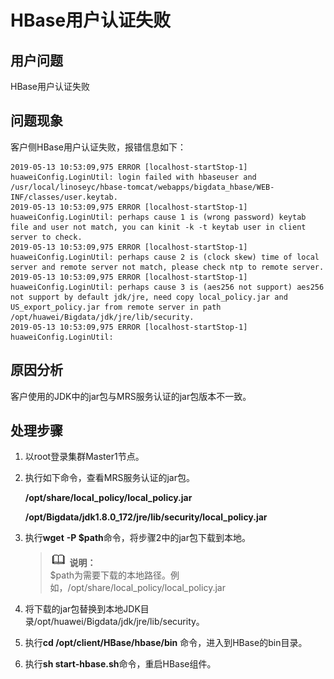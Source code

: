 # HBase用户认证失败<a name="ZH-CN_TOPIC_0168547217"></a>

## 用户问题<a name="section18305143583116"></a>

HBase用户认证失败

## 问题现象<a name="section117424454313"></a>

客户侧HBase用户认证失败，报错信息如下：

```
2019-05-13 10:53:09,975 ERROR [localhost-startStop-1] huaweiConfig.LoginUtil: login failed with hbaseuser and /usr/local/linoseyc/hbase-tomcat/webapps/bigdata_hbase/WEB-INF/classes/user.keytab.
2019-05-13 10:53:09,975 ERROR [localhost-startStop-1] huaweiConfig.LoginUtil: perhaps cause 1 is (wrong password) keytab file and user not match, you can kinit -k -t keytab user in client server to check.
2019-05-13 10:53:09,975 ERROR [localhost-startStop-1] huaweiConfig.LoginUtil: perhaps cause 2 is (clock skew) time of local server and remote server not match, please check ntp to remote server.
2019-05-13 10:53:09,975 ERROR [localhost-startStop-1] huaweiConfig.LoginUtil: perhaps cause 3 is (aes256 not support) aes256 not support by default jdk/jre, need copy local_policy.jar and US_export_policy.jar from remote server in path /opt/huawei/Bigdata/jdk/jre/lib/security.
2019-05-13 10:53:09,975 ERROR [localhost-startStop-1] huaweiConfig.LoginUtil:
```

## 原因分析<a name="section1237061220324"></a>

客户使用的JDK中的jar包与MRS服务认证的jar包版本不一致。

## 处理步骤<a name="section1197815121946"></a>

1.  以root登录集群Master1节点。
2.  执行如下命令，查看MRS服务认证的jar包。

    **/opt/share/local\_policy/local\_policy.jar**

    **/opt/Bigdata/jdk1.8.0\_172/jre/lib/security/local\_policy.jar**

3.  执行**wget** **-P $path**命令，将步骤2中的jar包下载到本地。

    >![](public_sys-resources/icon-note.gif) **说明：**   
    >$path为需要下载的本地路径。例如，/opt/share/local\_policy/local\_policy.jar  

4.  将下载的jar包替换到本地JDK目录/opt/huawei/Bigdata/jdk/jre/lib/security。
5.  执行**cd /opt/client/HBase/hbase/bin**  命令，进入到HBase的bin目录。
6.  执行**sh  start-hbase.sh**命令，重启HBase组件。

